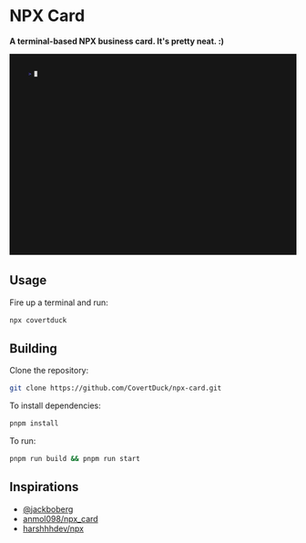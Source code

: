 # NPX Card

**A terminal-based NPX business card. It's pretty neat. :)**

![NPX Card Demonstration](https://github.com/CovertDuck/vhs-showcase/blob/master/tapes/npx-card.gif)

## Usage

Fire up a terminal and run:

```sh
npx covertduck
```

## Building

Clone the repository:

```sh
git clone https://github.com/CovertDuck/npx-card.git
```

To install dependencies:

```bash
pnpm install
```

To run:

```bash
pnpm run build && pnpm run start
```

## Inspirations

- [@jackboberg](https://studioelsa.se/blog/open-source-oss-npx-business-card/)
- [anmol098/npx_card](https://github.com/anmol098/npx_card)
- [harshhhdev/npx](https://github.com/harshhhdev/npx)
